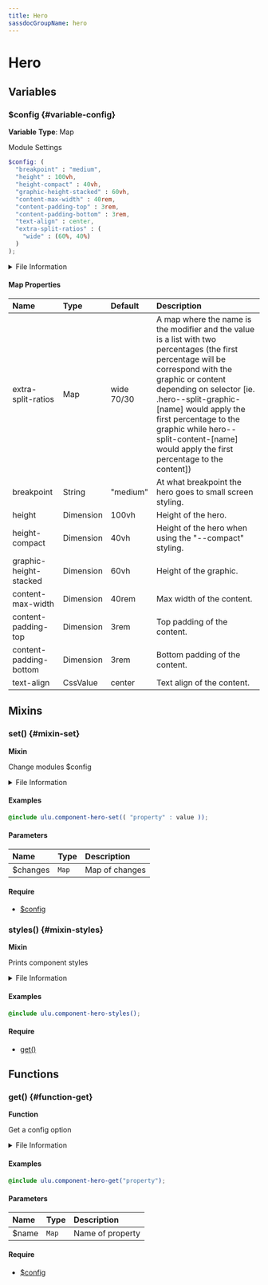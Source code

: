 ```yaml
---
title: Hero
sassdocGroupName: hero
---
```



# Hero

<div class="type-large">



</div>



## Variables




<div class="sassdoc-item-header">

###  $config {#variable-config}

  <div class="sassdoc-item-header__labels">
    <span class="tag tag--primary"><strong>Variable</strong></span> <span class="tag"><strong>Type</strong>: Map</span>
  </div>

</div>

  

Module Settings
    
    

``` scss
$config: (
  "breakpoint" : "medium",
  "height" : 100vh,
  "height-compact" : 40vh,
  "graphic-height-stacked" : 60vh,
  "content-max-width" : 40rem,
  "content-padding-top" : 3rem,
  "content-padding-bottom" : 3rem,
  "text-align" : center,
  "extra-split-ratios" : (
    "wide" : (60%, 40%)
  )
);
```
  


<details>
  <summary>File Information</summary>
  
- **File:** _hero.scss
- **Group:** hero
- **Type:** variable
- **Lines (comments):** 16-26
- **Lines (code):** 28-41

</details>

    

#### Map Properties


|Name|Type|Default|Description|
|:--|:--|:--|:--|
|extra-split-ratios|Map|wide 70/30|A map where the name is the modifier and the value is a list with two percentages (the first percentage will be correspond with the graphic or content depending on selector [ie. .hero--split-graphic-[name] would apply the first percentage to the graphic while hero--split-content-[name] would apply the first percentage to the content])|
|breakpoint|String|"medium"|At what breakpoint the hero goes to small screen styling.|
|height|Dimension|100vh|Height of the hero.|
|height-compact|Dimension|40vh|Height of the hero when using the "--compact" styling.|
|graphic-height-stacked|Dimension|60vh|Height of the graphic.|
|content-max-width|Dimension|40rem|Max width of the content.|
|content-padding-top|Dimension|3rem|Top padding of the content.|
|content-padding-bottom|Dimension|3rem|Bottom padding of the content.|
|text-align|CssValue|center|Text align of the content.|

    
  

## Mixins




<div class="sassdoc-item-header">

###  set() {#mixin-set}

  <div class="sassdoc-item-header__labels">
    <span class="tag tag--primary"><strong>Mixin</strong></span>
  </div>

</div>

  

Change modules $config
    
    


<details>
  <summary>File Information</summary>
  
- **File:** _hero.scss
- **Group:** hero
- **Type:** mixin
- **Lines (comments):** 43-46
- **Lines (code):** 48-50

</details>

    

#### Examples

      


``` scss
@include ulu.component-hero-set(( "property" : value ));
```
  



      

#### Parameters


|Name|Type|Description|
|:--|:--|:--|
|$changes|`Map`|Map of changes|

    

#### Require

- [$config](/sass/components/accordion/#variable-config)
  


<div class="sassdoc-item-header">

###  styles() {#mixin-styles}

  <div class="sassdoc-item-header__labels">
    <span class="tag tag--primary"><strong>Mixin</strong></span>
  </div>

</div>

  

Prints component styles
    
    


<details>
  <summary>File Information</summary>
  
- **File:** _hero.scss
- **Group:** hero
- **Type:** mixin
- **Lines (comments):** 61-63
- **Lines (code):** 65-185

</details>

    

#### Examples

      


``` scss
@include ulu.component-hero-styles();
```
  



      

#### Require

- [get()](/sass/components/accordion/#function-get)
  
  

## Functions




<div class="sassdoc-item-header">

###  get() {#function-get}

  <div class="sassdoc-item-header__labels">
    <span class="tag tag--primary"><strong>Function</strong></span>
  </div>

</div>

  

Get a config option
    
    


<details>
  <summary>File Information</summary>
  
- **File:** _hero.scss
- **Group:** hero
- **Type:** function
- **Lines (comments):** 52-55
- **Lines (code):** 57-59

</details>

    

#### Examples

      


``` scss
@include ulu.component-hero-get("property");
```
  



      

#### Parameters


|Name|Type|Description|
|:--|:--|:--|
|$name|`Map`|Name of property|

    

#### Require

- [$config](/sass/components/accordion/#variable-config)
  
  
  